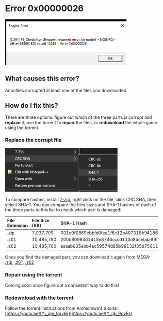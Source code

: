 # Error 0x00000026

![Screenshot of the error](../.gitbook/assets/image%20%285%29.png)

## What causes this error?

Anonfiles corrupted at least one of the files you downloaded. 

## How do I fix this?

There are three options: figure out which of the three parts is corrupt and **replace** it, use the torrent to **repair** the files, or **redownload** the whole game using the torrent.

### Replace the corrupt file

![How to take the hash of a file](../.gitbook/assets/image%20%2812%29.png)



To compare hashes, install [7-zip](https://www.7-zip.org/), right click on the file, click CRC SHA, then select SHA-1. You can compare the files sizes and SHA-1 hashes of each of the three parts to this list to check which part is damaged:

| File Extension | File Size \(KB\) | SHA-1 Hash |
| :--- | :--- | :--- |
| .zip | 7,037,709 | 001e9f0869ebbfd0fea1f6c12b407318b94186f0 |
| .z01 | 10,485,760 | 200b80963d1418e874dcccd113d8bcebda89fce3 |
| .z02 | 10,485,760 | eaaab835ebb4ec59574d95b98132f35d75611c78 |

Once you find the damaged part, you can download it again from MEGA: [.zip](https://mega.nz/file/vpFmBLSI#Vki9GbOoIgAFhX0NxKtrEARLMmDJU330gD4V-vSIkNg), [.z01](https://mega.nz/file/VABEiTrR#3E3-PCzK9XIYc4CWa2cbXBznZ4zsg9b7vuD6_yhb8tI), [.z02](https://mega.nz/file/pFgjiCSA#n7k_0uOiSr1-5sH8ch8VGl8pYvdZ9G2FOedKVx90F8U)

### Repair using the torrent

Coming soon once figure out a consistent way to do this!

### Redownload with the torrent

Follow the torrent instructions from Archicmwa's tutorial: [https://youtu.be/tY\_qb\_9dvEk](https://youtu.be/tY_qb_9dvEk)

